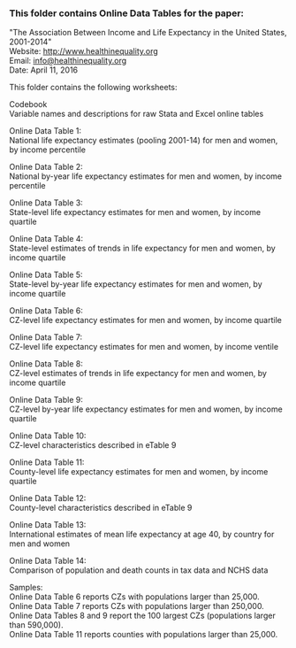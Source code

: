 ### This folder contains Online Data Tables for the paper:
"The Association Between Income and Life Expectancy in the United States, 2001-2014"   
Website: http://www.healthinequality.org  
Email: info@healthinequality.org  
Date: April 11, 2016  

This folder contains the following worksheets:

Codebook  
Variable names and descriptions for raw Stata and Excel online tables 

Online Data Table 1:   
National life expectancy estimates (pooling 2001-14) for men and women, by income percentile 

Online Data Table 2:   
National by-year life expectancy estimates for men and women, by income percentile

Online Data Table 3:   
State-level life expectancy estimates for men and women, by income quartile

Online Data Table 4:   
State-level estimates of trends in life expectancy for men and women, by income quartile

Online Data Table 5:   
State-level by-year life expectancy estimates for men and women, by income quartile 

Online Data Table 6:   
CZ-level life expectancy estimates for men and women, by income quartile

Online Data Table 7:   
CZ-level life expectancy estimates for men and women, by income ventile

Online Data Table 8:   
CZ-level estimates of trends in life expectancy for men and women, by income quartile

Online Data Table 9:   
CZ-level by-year life expectancy estimates for men and women, by income quartile

Online Data Table 10:   
CZ-level characteristics described in eTable 9 

Online Data Table 11:   
County-level life expectancy estimates for men and women, by income quartile 

Online Data Table 12:   
County-level characteristics described in eTable 9 

Online Data Table 13:   
International estimates of mean life expectancy at age 40, by country for men and women

Online Data Table 14:   
Comparison of population and death counts in tax data and NCHS data 


Samples:  
Online Data Table 6 reports CZs with populations larger than 25,000.  
Online Data Table 7 reports CZs with populations larger than 250,000.  
Online Data Tables 8 and 9 report the 100 largest CZs (populations larger than 590,000).  
Online Data Table 11 reports counties with populations larger than 25,000.  
